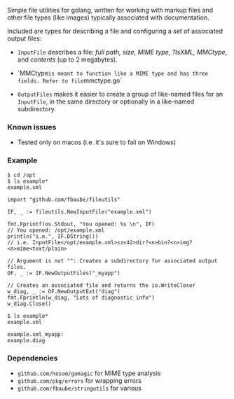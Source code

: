 Simple file utilities for golang, written for working with
markup files and other file types (like images) typically
associated with documentation.

Included are types for describing a file and configuring a
set of associated output files:

* `InputFile` describes a file: *full path, size, MIME type,
?IsXML, MMCtype*, and *contents* (up to 2 megabytes). 

* ´MMCtype` is meant to function like a MIME type and has three
fields. Refer to file `mmctype.go`

* `OutputFiles` makes it easier to create a group of like-named
files for an `InputFile`, in the same directory or optionally
in a like-named subdirectory.

### Known issues

* Tested only on macos (i.e. it's sure to fail on Windows) 

### Example 

```
$ cd /opt
$ ls example*
example.xml
```

```
import "github.com/fbaube/fileutils"

IF, _ := fileutils.NewInputFile("example.xml")

fmt.Fprintf(os.Stdout, "You opened: %s \n", IF)
// You opened: /opt/example.xml
println("i.e.", IF.DString())
// i.e. InputFile</opt/example.xml>sz<42>dir?<n>bin?<n>img?<n>mime<text/plain>

// Argument is not "": Creates a subdirectory for associated output files.
OF, _ := IF.NewOutputFiles("_myapp")

// Creates an associated file and returns the io.WriteCloser 
w_diag, _ := OF.NewOutputExt("diag")
fmt.Fprintln(w_diag, "Lots of diagnostic info")
w_diag.Close()
```

```
$ ls example*
example.xml

example.xml_myapp:
example.diag
```

### Dependencies

* `github.com/hosom/gomagic` for MIME type analysis
* `github.com/pkg/errors` for wrapping errors
* `github.com/fbaube/stringutils` for various 
